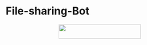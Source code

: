 # File-sharing-Bot
<p align="center"><a href="https://dashboard.heroku.com/new?template=https://github.com/hydra-13/File-Sharing"> <img src="https://img.shields.io/badge/Deploy%20On%20Heroku-black?style=for-the-badge&logo=heroku" width="220" height="38.45"/></a></p>

